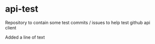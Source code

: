 # api-test
Repository to contain some test commits / issues to help test github api client

Added a line of text
